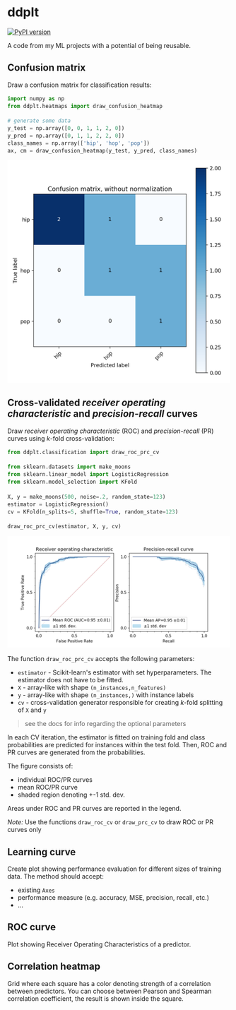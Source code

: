 # ddplt

[![PyPI version](https://badge.fury.io/py/ddplt.svg)](https://badge.fury.io/py/ddplt)

A code from my ML projects with a potential of being reusable.


## Confusion matrix

Draw a confusion matrix for classification results:
```python
import numpy as np
from ddplt.heatmaps import draw_confusion_heatmap

# generate some data 
y_test = np.array([0, 0, 1, 1, 2, 0])
y_pred = np.array([0, 1, 1, 2, 2, 0])
class_names = np.array(['hip', 'hop', 'pop'])
ax, cm = draw_confusion_heatmap(y_test, y_pred, class_names)
```
![conf_matrix](img/cm_hip_hop_pop.png)

## Cross-validated *receiver operating characteristic* and *precision-recall* curves

Draw *receiver operating characteristic* (ROC) and *precision-recall* (PR) curves using *k*-fold cross-validation:
```python
from ddplt.classification import draw_roc_prc_cv

from sklearn.datasets import make_moons
from sklearn.linear_model import LogisticRegression
from sklearn.model_selection import KFold

X, y = make_moons(500, noise=.2, random_state=123)
estimator = LogisticRegression()
cv = KFold(n_splits=5, shuffle=True, random_state=123)

draw_roc_prc_cv(estimator, X, y, cv)
```
![roc_prc_cv](img/roc_prc_cv.png)


The function `draw_roc_prc_cv` accepts the following parameters:
- `estimator` - Scikit-learn's estimator with set hyperparameters. The estimator does not have to be fitted.
- `X` - array-like with shape `(n_instances,n_features)`
- `y` - array-like with shape `(n_instances,)` with instance labels
- `cv` - cross-validation generator responsible for creating *k*-fold splitting of `X` and `y`
> see the docs for info regarding the optional parameters

In each CV iteration, the estimator is fitted on training fold and class probabilities are predicted for instances 
within the test fold. Then, ROC and PR curves are generated from the probabilities.

The figure consists of:
- individual ROC/PR curves
- mean ROC/PR curve
- shaded region denoting +-1 std. dev.

Areas under ROC and PR curves are reported in the legend.

*Note:* Use the functions `draw_roc_cv` or `draw_prc_cv` to draw ROC or PR curves only 

## Learning curve

Create plot showing performance evaluation for different sizes of training data. The method should accept: 
- existing `Axes`
- performance measure (e.g. accuracy, MSE, precision, recall, etc.)
- ...


## ROC curve

Plot showing Receiver Operating Characteristics of a predictor.


## Correlation heatmap

Grid where each square has a color denoting strength of a correlation between predictors. You can choose between Pearson and Spearman correlation coefficient, the result is shown inside the square. 

